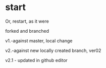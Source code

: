 # start
Or, restart, as it were

forked and branched

v1.-against master, local change

v2.-against new locally created branch, ver02

v2.1 - updated in github editor
